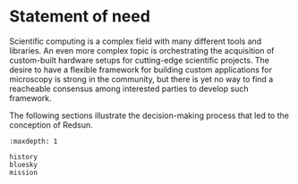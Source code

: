 # Statement of need

Scientific computing is a complex field with many different tools and libraries.
An even more complex topic is orchestrating the acquisition of custom-built hardware setups for cutting-edge scientific projects.
The desire to have a flexible framework for building custom applications for microscopy is strong in the community, but there is yet no way to find a reacheable consensus
among interested parties to develop such framework.

The following sections illustrate the decision-making process that led to the conception of Redsun.

```{toctree}
:maxdepth: 1

history
bluesky
mission
```
